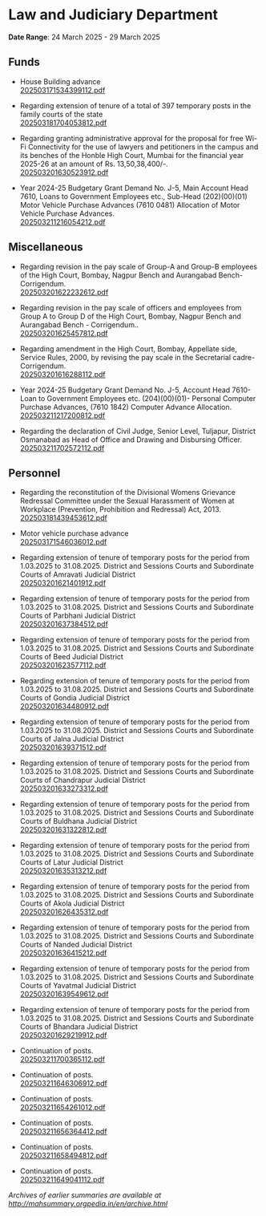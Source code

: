 # Law and Judiciary Department

**Date Range**: 24 March 2025 - 29 March 2025


## Funds
- House Building advance\
  [202503171534399112.pdf](https://gr.maharashtra.gov.in/Site/Upload/Government%20Resolutions/English/202503171534399112.pdf)

- Regarding extension of tenure of a total of 397 temporary posts in the family courts of the state\
  [202503181704053812.pdf](https://gr.maharashtra.gov.in/Site/Upload/Government%20Resolutions/English/202503181704053812.pdf)

- Regarding granting administrative approval for the proposal for free Wi-Fi Connectivity for the use of lawyers and petitioners in the campus and its benches of the Honble High Court, Mumbai for the financial year 2025-26 at an amount of Rs. 13,50,38,400/-.\
  [202503201630523912.pdf](https://gr.maharashtra.gov.in/Site/Upload/Government%20Resolutions/English/202503201630523912.pdf)

- Year 2024-25 Budgetary Grant Demand No. J-5, Main Account Head 7610, Loans to Government Employees etc., Sub-Head (202)(00)(01) Motor Vehicle Purchase Advances (7610 0481) Allocation of Motor Vehicle Purchase Advances.\
  [202503211216054212.pdf](https://gr.maharashtra.gov.in/Site/Upload/Government%20Resolutions/English/202503211216054212.pdf)

## Miscellaneous
- Regarding revision in the pay scale of Group-A and Group-B employees of the High Court, Bombay, Nagpur Bench and Aurangabad Bench- Corrigendum.\
  [202503201622232612.pdf](https://gr.maharashtra.gov.in/Site/Upload/Government%20Resolutions/English/202503201622232612.pdf)

- Regarding revision in the pay scale of officers and employees from Group A to Group D of the High Court, Bombay, Nagpur Bench and Aurangabad Bench - Corrigendum..\
  [202503201625457812.pdf](https://gr.maharashtra.gov.in/Site/Upload/Government%20Resolutions/English/202503201625457812.pdf)

- Regarding amendment in the High Court, Bombay, Appellate side, Service Rules, 2000, by revising the pay scale in the Secretarial cadre- Corrigendum.\
  [202503201616288112.pdf](https://gr.maharashtra.gov.in/Site/Upload/Government%20Resolutions/English/202503201616288112.pdf)

- Year 2024-25 Budgetary Grant Demand No. J-5, Account Head 7610-Loan to Government Employees etc. (204)(00)(01)- Personal Computer Purchase Advances, (7610 1842) Computer Advance Allocation.\
  [202503211217200812.pdf](https://gr.maharashtra.gov.in/Site/Upload/Government%20Resolutions/English/202503211217200812.pdf)

- Regarding the declaration of Civil Judge, Senior Level, Tuljapur, District Osmanabad as Head of Office and Drawing and Disbursing Officer.\
  [202503211702572112.pdf](https://gr.maharashtra.gov.in/Site/Upload/Government%20Resolutions/English/202503211702572112.pdf)

## Personnel
- Regarding the reconstitution of the Divisional Womens Grievance Redressal Committee under the Sexual Harassment of Women at Workplace (Prevention, Prohibition and Redressal) Act, 2013.\
  [202503181439453612.pdf](https://gr.maharashtra.gov.in/Site/Upload/Government%20Resolutions/English/202503181439453612.....pdf)

- Motor vehicle purchase advance\
  [202503171546036012.pdf](https://gr.maharashtra.gov.in/Site/Upload/Government%20Resolutions/English/202503171546036012.pdf)

- Regarding extension of tenure of temporary posts for the period from 1.03.2025 to 31.08.2025. District and Sessions Courts and Subordinate Courts of Amravati Judicial District\
  [202503201621401912.pdf](https://gr.maharashtra.gov.in/Site/Upload/Government%20Resolutions/English/202503201621401912.pdf)

- Regarding extension of tenure of temporary posts for the period from 1.03.2025 to 31.08.2025. District and Sessions Courts and Subordinate Courts of Parbhani Judicial District\
  [202503201637384512.pdf](https://gr.maharashtra.gov.in/Site/Upload/Government%20Resolutions/English/202503201637384512.pdf)

- Regarding extension of tenure of temporary posts for the period from 1.03.2025 to 31.08.2025. District and Sessions Courts and Subordinate Courts of Beed Judicial District\
  [202503201623577112.pdf](https://gr.maharashtra.gov.in/Site/Upload/Government%20Resolutions/English/202503201623577112.pdf)

- Regarding extension of tenure of temporary posts for the period from 1.03.2025 to 31.08.2025. District and Sessions Courts and Subordinate Courts of Gondia Judicial District\
  [202503201634480912.pdf](https://gr.maharashtra.gov.in/Site/Upload/Government%20Resolutions/English/202503201634480912.pdf)

- Regarding extension of tenure of temporary posts for the period from 1.03.2025 to 31.08.2025. District and Sessions Courts and Subordinate Courts of Jalna Judicial District\
  [202503201639371512.pdf](https://gr.maharashtra.gov.in/Site/Upload/Government%20Resolutions/English/202503201639371512.pdf)

- Regarding extension of tenure of temporary posts for the period from 1.03.2025 to 31.08.2025. District and Sessions Courts and Subordinate Courts of Chandrapur Judicial District\
  [202503201633273312.pdf](https://gr.maharashtra.gov.in/Site/Upload/Government%20Resolutions/English/202503201633273312.pdf)

- Regarding extension of tenure of temporary posts for the period from 1.03.2025 to 31.08.2025. District and Sessions Courts and Subordinate Courts of Buldhana Judicial District\
  [202503201631322812.pdf](https://gr.maharashtra.gov.in/Site/Upload/Government%20Resolutions/English/202503201631322812.pdf)

- Regarding extension of tenure of temporary posts for the period from 1.03.2025 to 31.08.2025. District and Sessions Courts and Subordinate Courts of Latur Judicial District\
  [202503201635313212.pdf](https://gr.maharashtra.gov.in/Site/Upload/Government%20Resolutions/English/202503201635313212.pdf)

- Regarding extension of tenure of temporary posts for the period from 1.03.2025 to 31.08.2025. District and Sessions Courts and Subordinate Courts of Akola Judicial District\
  [202503201626435312.pdf](https://gr.maharashtra.gov.in/Site/Upload/Government%20Resolutions/English/202503201626435312.pdf)

- Regarding extension of tenure of temporary posts for the period from 1.03.2025 to 31.08.2025. District and Sessions Courts and Subordinate Courts of Nanded Judicial District\
  [202503201636415212.pdf](https://gr.maharashtra.gov.in/Site/Upload/Government%20Resolutions/English/202503201636415212.pdf)

- Regarding extension of tenure of temporary posts for the period from 1.03.2025 to 31.08.2025. District and Sessions Courts and Subordinate Courts of Yavatmal Judicial District\
  [202503201639549612.pdf](https://gr.maharashtra.gov.in/Site/Upload/Government%20Resolutions/English/202503201639549612.pdf)

- Regarding extension of tenure of temporary posts for the period from 1.03.2025 to 31.08.2025. District and Sessions Courts and Subordinate Courts of Bhandara Judicial District\
  [202503201629219912.pdf](https://gr.maharashtra.gov.in/Site/Upload/Government%20Resolutions/English/202503201629219912.pdf)

- Continuation of posts.\
  [202503211700365112.pdf](https://gr.maharashtra.gov.in/Site/Upload/Government%20Resolutions/English/202503211700365112.pdf)

- Continuation of posts.\
  [202503211646306912.pdf](https://gr.maharashtra.gov.in/Site/Upload/Government%20Resolutions/English/202503211646306912.pdf)

- Continuation of posts.\
  [202503211654261012.pdf](https://gr.maharashtra.gov.in/Site/Upload/Government%20Resolutions/English/202503211654261012.pdf)

- Continuation of posts.\
  [202503211656364412.pdf](https://gr.maharashtra.gov.in/Site/Upload/Government%20Resolutions/English/202503211656364412.pdf)

- Continuation of posts.\
  [202503211658494812.pdf](https://gr.maharashtra.gov.in/Site/Upload/Government%20Resolutions/English/202503211658494812.pdf)

- Continuation of posts.\
  [202503211649041112.pdf](https://gr.maharashtra.gov.in/Site/Upload/Government%20Resolutions/English/202503211649041112.pdf)


*Archives of earlier summaries are available at http://mahsummary.orgpedia.in/en/archive.html*